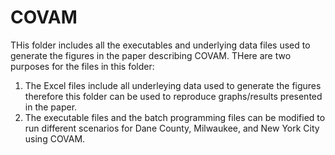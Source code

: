 # COVAM
THis folder includes all the executables and underlying data files used to generate the figures in the paper describing COVAM. THere are two purposes for the files in this folder:
1. The Excel files include all underleying data used to generate the figures therefore this folder can be used to reproduce graphs/results presented in the paper.
2. The executable files and the batch programming files can be modified to run different scenarios for Dane County, Milwaukee, and New York City using COVAM.
